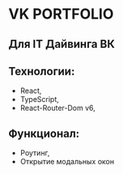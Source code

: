 # VK PORTFOLIO
## Для IT Дайвинга ВК
## Технологии:
- React,
- TypeScript,
- React-Router-Dom v6,
## Функционал:
 - Роутинг,
 - Открытие модальных окон
